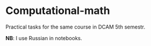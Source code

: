 # Computational-math
Practical tasks for the same course in DCAM 5th semestr.

**NB**: I use Russian in notebooks.
